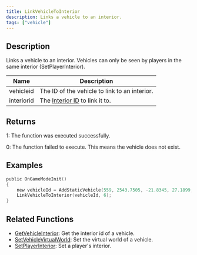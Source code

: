 ```yaml
---
title: LinkVehicleToInterior
description: Links a vehicle to an interior.
tags: ["vehicle"]
---
```


## Description

Links a vehicle to an interior. Vehicles can only be seen by players in the same interior (SetPlayerInterior).

| Name       | Description                                                   |
| ---------- | ------------------------------------------------------------- |
| vehicleid  | The ID of the vehicle to link to an interior.                 |
| interiorid | The [Interior ID](../resources/interiorids) to link it to. |

## Returns

1: The function was executed successfully.

0: The function failed to execute. This means the vehicle does not exist.

## Examples

```c
public OnGameModeInit()
{
    new vehicleId = AddStaticVehicle(559, 2543.7505, -21.8345, 27.1899, 52.6054, -1, -1);
    LinkVehicleToInterior(vehicleId, 6);
}
```

## Related Functions

- [GetVehicleInterior](GetVehicleInterior): Get the interior id of a vehicle.
- [SetVehicleVirtualWorld](SetVehicleVirtualWorld): Set the virtual world of a vehicle.
- [SetPlayerInterior](SetPlayerInterior): Set a player's interior.
